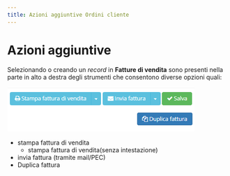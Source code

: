 ```yaml
---
title: Azioni aggiuntive Ordini cliente
---
```


# Azioni aggiuntive

Selezionando o creando un _record_ in **Fatture di vendita** sono presenti nella parte in alto a destra degli strumenti che consentono diverse opzioni quali:

![Screenshot azioni aggiuntive fatture di vendita](../../../.gitbook/assets/pluginfatturedivendita.PNG)

* stampa fattura di vendita
  * stampa fattura di vendita\(senza intestazione\)
* invia fattura \(tramite mail/PEC\)
* Duplica fattura

